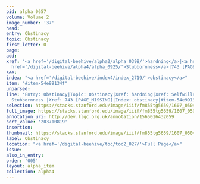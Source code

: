 ```yaml
---
pid: alpha_0657
volume: Volume 2
image_number: '37'
head:
entry: Obstinacy
topic: Obstinacy
first_letter: O
page:
add:
xref: "<a href='/digital-beehive/alpha2/alpha_0398/'>hardning</a>|<a href='/digital-beehive/alpha4/alpha_0860/'>Selfwilledness</a>|<a
  href='/digital-beehive/alpha4/alpha_0925/'>Stubbornness</a>|743 [PAGE_MISSING]"
see:
index: "<a href='/digital-beehive/index4/index_2719/'>obstinacy</a>"
item: "#item-54e99134f"
unparsed:
line: 'Entry: Obstinacy|Topic: Obstinacy|Xref: hardning|Xref: Selfwilledness |Xref:
  Stubbornness |Xref: 743 [PAGE_MISSING]|Index: obstinacy|#item-54e99134f'
selection: https://stacks.stanford.edu/image/iiif/fm855tg5659/1607_0504/296,819,3061,369/full/0/default.jpg
full_image: https://stacks.stanford.edu/image/iiif/fm855tg5659/1607_0504/full/full/0/default.jpg
annotation_uri: http://dev.llgc.org.uk/annotation/1565016432059
sort_value: '203710819'
insertion:
thumbnail: https://stacks.stanford.edu/image/iiif/fm855tg5659/1607_0504/296,819,600,180/250,/0/default.jpg
label: Obstinacy
location: "<a href='/digital-beehive/toc/toc2_027/'>Full Page</a>"
issue:
also_in_entry:
order: '005'
layout: alpha_item
collection: alpha4
---
```


